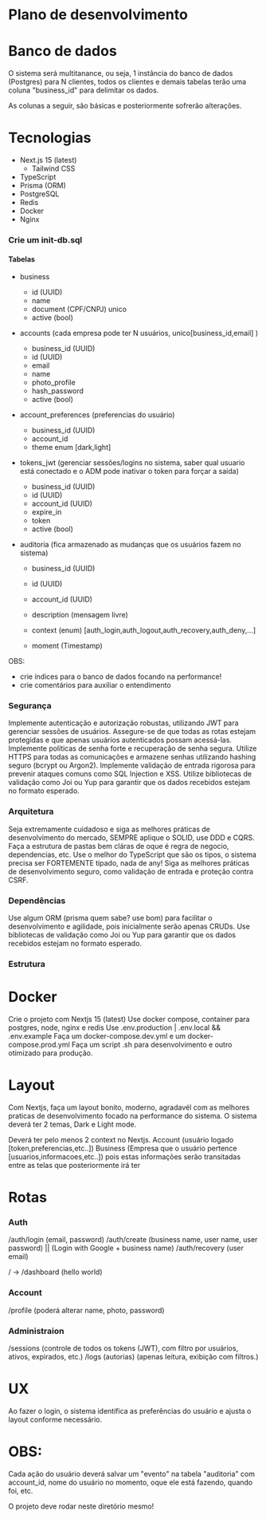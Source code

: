 # Plano de desenvolvimento

# Banco de dados
O sistema será multitanance, ou seja, 1 instância do banco de dados (Postgres) para N clientes, todos os clientes e demais tabelas terão uma coluna "business_id" para delimitar os dados.

As colunas a seguir, são básicas e posteriormente sofrerão alterações.

# Tecnologias
- Next.js 15 (latest)
    - Tailwind CSS
- TypeScript
- Prisma (ORM)
- PostgreSQL
- Redis
- Docker
- Nginx

### Crie um init-db.sql
#### Tabelas

- business
    - id (UUID)
    - name
    - document (CPF/CNPJ) unico
    - active (bool)

- accounts (cada empresa pode ter N usuários, unico[business_id,email] )
    - business_id (UUID)
    - id (UUID)
    - email
    - name
    - photo_profile
    - hash_password
    - active (bool)

- account_preferences (preferencias do usuário)
    - business_id (UUID)
    - account_id
    - theme enum [dark,light]

- tokens_jwt (gerenciar sessões/logins no sistema, saber qual usuario está conectado e o ADM pode inativar o token para forçar a saída)
    - business_id (UUID)
    - id (UUID)
    - account_id (UUID)
    - expire_in
    - token
    - active (bool)

- auditoria (fica armazenado as mudanças que os usuários fazem no sistema)
    - business_id (UUID)
    - id (UUID)
    - account_id (UUID)
    
    - description (mensagem livre)

    - context (enum) [auth_login,auth_logout,auth_recovery,auth_deny,...]
    - moment (Timestamp)

OBS:
- crie índices para o banco de dados focando na performance!
- crie comentários para auxiliar o entendimento

### Segurança
Implemente autenticação e autorização robustas, utilizando JWT para gerenciar sessões de usuários. Assegure-se de que todas as rotas estejam protegidas e que apenas usuários autenticados possam acessá-las.
Implemente políticas de senha forte e recuperação de senha segura. Utilize HTTPS para todas as comunicações e armazene senhas utilizando hashing seguro (bcrypt ou Argon2).
Implemente validação de entrada rigorosa para prevenir ataques comuns como SQL Injection e XSS. Utilize bibliotecas de validação como Joi ou Yup para garantir que os dados recebidos estejam no formato esperado.

### Arquitetura
Seja extremamente cuidadoso e siga as melhores práticas de desenvolvimento do mercado, SEMPRE aplique o SOLID, use DDD e CQRS. Faça a estrutura de pastas bem cláras de oque é regra de negocio, dependencias, etc.
Use o melhor do TypeScript que são os tipos, o sistema precisa ser FORTEMENTE tipado, nada de any!
Siga as melhores práticas de desenvolvimento seguro, como validação de entrada e proteção contra CSRF.


### Dependências
Use algum ORM (prisma quem sabe? use bom) para facilitar o desenvolvimento e agilidade, pois inicialmente serão apenas CRUDs.
Use bibliotecas de validação como Joi ou Yup para garantir que os dados recebidos estejam no formato esperado.


### Estrutura

# Docker
Crie o projeto com Nextjs 15 (latest)
Use docker compose, container para postgres, node, nginx e redis
Use .env.production | .env.local && .env.example
Faça um docker-compose.dev.yml e um docker-compose.prod.yml
Faça um script .sh para desenvolvimento e outro otimizado para produção.

# Layout
Com Nextjs, faça um layout bonito, moderno, agradavél com as melhores praticas de desenvolvimento focado na performance do sistema.
O sistema deverá ter 2 temas, Dark e Light mode.

Deverá ter pelo menos 2 context no Nextjs. Account (usuário logado [token,preferencias,etc..]) Business (Empresa que o usuário pertence [usuarios,informacoes,etc..]) pois estas informações serão transitadas entre as telas que posteriormente irá ter

# Rotas

### Auth
/auth/login (email, password)
/auth/create (business name, user name, user password) || (Login with Google + business name) 
/auth/recovery (user email)

/ -> /dashboard (hello world)

### Account
/profile (poderá alterar name, photo, password)

### Administraion
/sessions (controle de todos os tokens (JWT), com filtro por usuários, ativos, expirados, etc.)
/logs (autorias) (apenas leitura, exibição com filtros.)

# UX
Ao fazer o login, o sistema identifica as preferências do usuário e ajusta o layout conforme necessário.

# OBS:
Cada ação do usuário deverá salvar um "evento" na tabela "auditoria" com account_id, nome do usuário no momento, oque ele está fazendo, quando foi, etc.

O projeto deve rodar neste diretório mesmo!